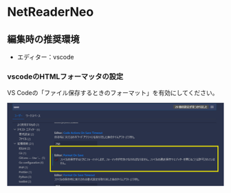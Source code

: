 # NetReaderNeo

## 編集時の推奨環境
- エディター：vscode

### vscodeのHTMLフォーマッタの設定

VS Codeの「ファイル保存するときのフォーマット」を有効にしてください。

![自動フォーマッタの設定](html-formatter-on-vscode.png)
